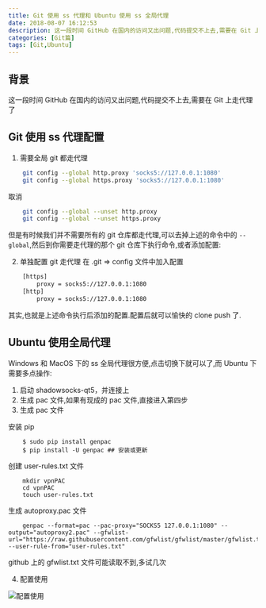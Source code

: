```yaml
---
title: Git 使用 ss 代理和 Ubuntu 使用 ss 全局代理
date: 2018-08-07 16:12:53
description: 这一段时间 GitHub 在国内的访问又出问题,代码提交不上去,需要在 Git 上走代理了
categories: [Git篇]
tags: [Git,Ubuntu]
---
```


<!-- more -->
## 背景
这一段时间 GitHub 在国内的访问又出问题,代码提交不上去,需要在 Git 上走代理了

## Git 使用 ss 代理配置
1. 需要全局 git 都走代理

``` bash
    git config --global http.proxy 'socks5://127.0.0.1:1080'
    git config --global https.proxy 'socks5://127.0.0.1:1080'
```

取消

``` bash
    git config --global --unset http.proxy
    git config --global --unset https.proxy
```

但是有时候我们并不需要所有的 git 仓库都走代理,可以去掉上述的命令中的 `--global`,然后到你需要走代理的那个 git 仓库下执行命令,或者添加配置:

2. 单独配置 git 走代理
在 .git => config 文件中加入配置

``` bash
    [https]
    	proxy = socks5://127.0.0.1:1080
    [http]
    	proxy = socks5://127.0.0.1:1080
```

其实,也就是上述命令执行后添加的配置.配置后就可以愉快的 clone push 了.

## Ubuntu 使用全局代理
Windows 和 MacOS 下的 ss 全局代理很方便,点击切换下就可以了,而 Ubuntu 下需要多点操作:

1. 启动 shadowsocks-qt5，并连接上
2. 生成 pac 文件,如果有现成的 pac 文件,直接进入第四步
3. 生成 pac 文件

安装 pip 

``` shell
    $ sudo pip install genpac
    $ pip install -U genpac ## 安装或更新
```

创建 user-rules.txt 文件

``` shell
    mkdir vpnPAC
    cd vpnPAC
    touch user-rules.txt
```

生成 autoproxy.pac 文件

``` shell
    genpac --format=pac --pac-proxy="SOCKS5 127.0.0.1:1080" --output="autoproxy2.pac" --gfwlist-url="https://raw.githubusercontent.com/gfwlist/gfwlist/master/gfwlist.txt" --user-rule-from="user-rules.txt"
```

github 上的 gfwlist.txt 文件可能读取不到,多试几次

4. 配置使用

![配置使用](http://image.joylau.cn/blog/ubuntu-global-proxy.png)